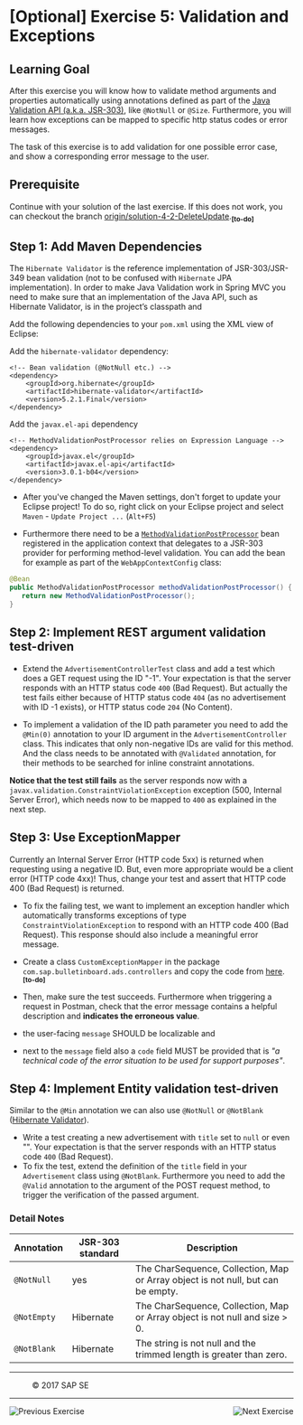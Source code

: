 [Optional] Exercise 5: Validation and Exceptions
=======================================================

## Learning Goal
After this exercise you will know how to validate method arguments and properties automatically using annotations defined as part of the [Java Validation API (a.k.a. JSR-303)](https://docs.oracle.com/javaee/7/api/javax/validation/constraints/package-summary.html), like `@NotNull` or `@Size`. Furthermore, you will learn how exceptions can be mapped to specific http status codes or error messages. 

The task of this exercise is to add validation for one possible error case, and show a corresponding error message to the user.


## Prerequisite
Continue with your solution of the last exercise. If this does not work, you can checkout the branch [origin/solution-4-2-DeleteUpdate](https://github.wdf.sap.corp/cc-java/cc-bulletinboard-ads-spring-webmvc/tree/solution-4-2-DeleteUpdate).<sub><b>[to-do]</b></sub>

## Step 1: Add Maven Dependencies

The `Hibernate Validator` is the reference implementation of JSR-303/JSR-349 bean validation (not to be confused with `Hibernate` JPA implementation). In order to make Java Validation work in Spring MVC you need to make sure that an implementation of the Java API, such as Hibernate Validator, is in the project’s classpath and 

Add the following dependencies to your `pom.xml` using the XML view of Eclipse:

Add the `hibernate-validator` dependency:
```
<!-- Bean validation (@NotNull etc.) -->
<dependency>
    <groupId>org.hibernate</groupId>
    <artifactId>hibernate-validator</artifactId>
    <version>5.2.1.Final</version>
</dependency>
```

Add the `javax.el-api` dependency
```
<!-- MethodValidationPostProcessor relies on Expression Language -->
<dependency>
	<groupId>javax.el</groupId>
	<artifactId>javax.el-api</artifactId>
	<version>3.0.1-b04</version>
</dependency>
```

- After you've changed the Maven settings, don't forget to update your Eclipse project! To do so, right click on your Eclipse project and select `Maven` - `Update Project ...`  (`Alt+F5`)

- Furthermore there need to be a [`MethodValidationPostProcessor`](http://docs.spring.io/spring/docs/current/javadoc-api/org/springframework/validation/beanvalidation/MethodValidationPostProcessor.html) bean registered in the application context that delegates to a JSR-303 provider for performing method-level validation. You can add the bean for example as part of the `WebAppContextConfig` class:
```java
@Bean
public MethodValidationPostProcessor methodValidationPostProcessor() {
   return new MethodValidationPostProcessor();
}
```

## Step 2: Implement REST argument validation test-driven
- Extend the `AdvertisementControllerTest` class and add a test which does a GET request using the ID "-1". Your expectation is that the server responds with an HTTP status code `400` (Bad Request).
But actually the test fails either because of HTTP status code `404` (as no advertisement with ID -1 exists), or HTTP status code `204` (No Content).

- To implement a validation of the ID path parameter you need to add the `@Min(0)` annotation to your ID argument in the `AdvertisementController` class. This indicates that only non-negative IDs are valid for this method. And the class needs to be annotated with `@Validated` annotation, for their methods to be searched for inline constraint annotations. 

**Notice that the test still fails** as the server responds now with a `javax.validation.ConstraintViolationException` exception (500,  Internal Server Error), which needs now to be mapped to `400` as explained in the next step.


## Step 3: Use ExceptionMapper
Currently an Internal Server Error (HTTP code 5xx) is returned when requesting using a negative ID. But, even more appropriate would be a client error (HTTP code 4xx)! Thus, change your test and assert that HTTP code 400 (Bad Request) is returned.

- To fix the failing test, we want to implement an exception handler which automatically transforms exceptions of type `ConstraintViolationException` to respond with an HTTP code 400 (Bad Request). This response should also include a meaningful error message.

- Create a class `CustomExceptionMapper` in the package `com.sap.bulletinboard.ads.controllers` and copy the code from [here](https://github.wdf.sap.corp/raw/cc-java/cc-bulletinboard-ads-spring-webmvc/solution-5-ValidationExceptions/src/main/java/com/sap/bulletinboard/ads/controllers/CustomExceptionMapper.java).<sub><b>[to-do]</b></sub>

- Then, make sure the test succeeds. Furthermore when triggering a request in Postman, check that the error message contains a helpful description and **indicates the erroneous value**. 

- the user-facing `message` SHOULD be localizable and 
- next to the `message` field also a `code` field MUST be provided that is *"a technical code of the error situation to be used for support purposes"*.

## Step 4: Implement Entity validation test-driven
Similar to the `@Min` annotation we can also use `@NotNull` or `@NotBlank` ([Hibernate Validator](https://docs.jboss.org/hibernate/validator/6.0/api/org/hibernate/validator/constraints/package-summary.html)).

- Write a test creating a new advertisement with `title` set to `null` or even "". Your expectation is that the server responds with an HTTP status code `400` (Bad Request).
- To fix the test, extend the definition of the `title` field in your `Advertisement` class using `@NotBlank`.
Furthermore you need to add the `@Valid` annotation to the argument of the POST request method, to trigger the verification of the passed argument.

### Detail Notes
| Annotation   | JSR-303 standard  | Description |   
| -----------  | ----------------- | ---------- |
| `@NotNull`   | yes               | The CharSequence, Collection, Map or Array object is not null, but can be empty. |
| `@NotEmpty`  | Hibernate         | The CharSequence, Collection, Map or Array object is not null and size > 0. |
| `@NotBlank`  | Hibernate         | The string is not null and the trimmed length is greater than zero. |


***
<dl>
  <dd>
  <div class="footer">&copy; 2017 SAP SE</div>
  </dd>
</dl>
<hr>
<a href="Exercise_4_Part2_CreateAdditionalAdsEndpoints.md">
  <img align="left" alt="Previous Exercise">
</a>
<a href="/CloudFoundryBasics/Exercise_6_DeployAdsOnCloudFoundry.md">
  <img align="right" alt="Next Exercise">
</a>
